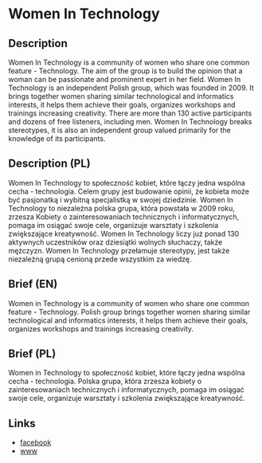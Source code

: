 Women In Technology
===================

Description
-----------
Women In Technology is a community of women who share one common feature - Technology. The aim of the group is to build the opinion that a woman can be passionate and prominent expert in her field. Women In Technology is an independent Polish group, which was founded in 2009. It brings together women sharing similar technological and informatics interests, it helps them achieve their goals, organizes workshops and trainings increasing creativity. There are more than 130 active participants and dozens of free listeners, including men.
Women In Technology breaks stereotypes, it is also an independent group valued primarily for the knowledge of its participants.


Description (PL)
----------------
Women In Technology to społeczność kobiet, które łączy jedna wspólna cecha - technologia. Celem grupy jest budowanie opinii, że kobieta może być pasjonatką i wybitną specjalistką w swojej dziedzinie. Women In Technology to niezależna polska grupa, która powstała w 2009 roku, zrzesza Kobiety o zainteresowaniach technicznych i informatycznych, pomaga im osiągać swoje cele, organizuje warsztaty i szkolenia zwiększające kreatywność. Women In Technology liczy już ponad 130 aktywnych uczestników oraz dziesiątki wolnych słuchaczy, także mężczyzn. Women In Technology przełamuje stereotypy, jest także niezależną grupą cenioną przede wszystkim za wiedzę.


Brief (EN)
----------
Women in Technology is a community of women who share one common feature - Technology. Polish group brings together women sharing similar technological and informatics interests, it helps them achieve their goals, organizes workshops and trainings increasing creativity.


Brief (PL)
----------
Women in Technology to społeczność kobiet, które łączy jedna wspólna cecha - technologia. Polska grupa, która zrzesza kobiety o zainteresowaniach technicznych i informatycznych, pomaga im osiągać swoje cele, organizuje warsztaty i szkolenia zwiększające kreatywność.


Links
-----
- [facebook](https://www.facebook.com/WiTPoland)
- [www](http://wit.insys.pl/)
